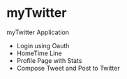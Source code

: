 # myTwitter
myTwitter Application 

- Login using Oauth
- HomeTime Line
- Profile Page with Stats
- Compose Tweet and Post to Twitter
